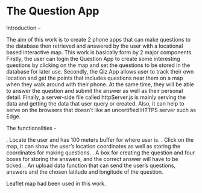 # The Question App

Introduction –


The aim of this work is to create 2 phone apps that can make questions to the database then retrieved and answered by the user with a locational based interactive map. This work is basically form by 2 major components. Firstly, the user can login the Question App to create some interesting questions by clicking on the map and set the questions to be stored in the database for later use. Secondly, the Qiz App allows user to track their own location and get the points that includes questions near them on a map when they walk around with their phone. At the same time, they will be able to answer the question and submit the answer as well as their personal detail. Finally, a server-side file called httpServer.js is mainly serving the data and getting the data that user query or created. Also, it can help to serve on the browsers that doesn’t like an uncertified HTTPS server such as Edge.


The functionalities -

. Locate the user and has 100 meters buffer for where user is.
. Click on the map, it can show the user’s location coordinates as well as storing the coordinates for making questions.
. A box for creating the question and four boxes for storing the answers, and the correct answer will have to be ticked.
. An upload data function that can send the user’s questions, answers and the chosen latitude and longitude of the question.


Leaflet map had been used in this work.


